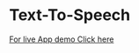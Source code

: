 # Text-To-Speech
<a href="https://rahuldm778.github.io/Text-To_Speech/">For live App demo Click here</a>
